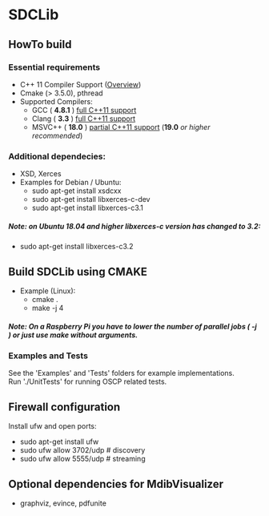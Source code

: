# SDCLib

## HowTo build

### Essential requirements
- C++ 11 Compiler Support ([Overview](https://en.cppreference.com/w/cpp/compiler_support#cpp11))
- Cmake (> 3.5.0), pthread
- Supported Compilers:
    - GCC    ( **4.8.1** )	[full C++11 support](https://gcc.gnu.org/projects/cxx-status.html#cxx11)
    - Clang  ( **3.3** )  [full C++11 support](http://clang.llvm.org/cxx_status.html#cxx11)
    - MSVC++ ( **18.0** )  [partial C++11 support](https://docs.microsoft.com/en-us/cpp/visual-cpp-language-conformance?view=vs-2017) (**19.0** *or higher recommended*)

### Additional dependecies: 
- XSD, Xerces
- Examples for Debian / Ubuntu:
    - sudo apt-get install xsdcxx
    - sudo apt-get install libxerces-c-dev
    - sudo apt-get install libxerces-c3.1

##### ***Note:*** on Ubuntu 18.04 and higher libxerces-c version has changed to 3.2:
- sudo apt-get install libxerces-c3.2

## Build SDCLib using CMAKE
- Example (Linux):
    - cmake .
    - make -j 4

##### Note: On a Raspberry Pi you have to lower the number of parallel jobs ( -j ) or just use ***make*** without arguments.

### Examples and Tests
See the 'Examples' and 'Tests' folders for example implementations.  
Run './UnitTests' for running  OSCP related tests.

## Firewall configuration
Install ufw and open ports:
- sudo apt-get install ufw
- sudo ufw allow 3702/udp # discovery
- sudo ufw allow 5555/udp # streaming

## Optional dependencies for MdibVisualizer
- graphviz, evince, pdfunite
